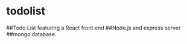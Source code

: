 # todolist

##Todo List featuring a React front end
##Node.js and express server
##mongo database.


